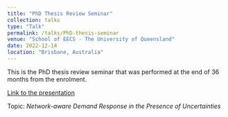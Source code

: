 ```yaml
---
title: "PhD Thesis Review Seminar"
collection: talks
type: "Talk"
permalink: /talks/PhD-thesis-seminar
venue: "School of EECS - The University of Queensland"
date: 2022-12-14
location: "Brisbane, Australia"
---
```


This is the PhD thesis review seminar that was performed at the end of 36 months from the enrolment. 

[Link to the presentation](https://gayanlanke.github.io/files/thesis-review-2022-seminar-presentation.pdf)

Topic: *Network-aware Demand Response in the Presence of Uncertainties*
